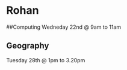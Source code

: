 # Rohan

##Computing
Wedneday 22nd @ 9am to 11am



## Geography
Tuesday 28th @ 1pm to 3.20pm








